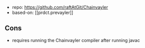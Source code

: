 
- repo: https://github.com/raftAtGit/Chainvayler
- based-on: [[prdct.prevayler]]

## Cons

- requires running the Chainvayler compiler after running javac